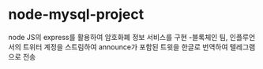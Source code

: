 # node-mysql-project

node JS의 express를 활용하여 암호화폐 정보 서비스를 구현
-블록체인 팀, 인플루언서의 트위터 계정을 스트림하여 announce가 포함된 트윗을 한글로 번역하여 텔레그램으로 전송
